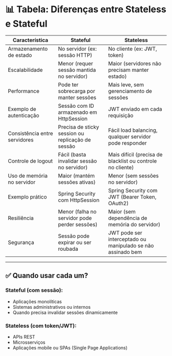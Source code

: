 # 📊 Tabela: Diferenças entre Stateless e Stateful

| Característica                | Stateful                                      | Stateless                                         |
|-------------------------------|-----------------------------------------------|---------------------------------------------------|
| Armazenamento de estado       | No servidor (ex: sessão HTTP)                 | No cliente (ex: JWT, token)                       |
| Escalabilidade                | Menor (requer sessão mantida no servidor)     | Maior (servidores não precisam manter estado)     |
| Performance                   | Pode ter sobrecarga por manter sessões        | Mais leve, sem gerenciamento de sessões           |
| Exemplo de autenticação       | Sessão com ID armazenado em HttpSession       | JWT enviado em cada requisição                    |
| Consistência entre servidores | Precisa de sticky session ou replicação de sessão | Fácil load balancing, qualquer servidor pode responder |
| Controle de logout            | Fácil (basta invalidar sessão no servidor)    | Mais difícil (precisa de blacklist ou controle no cliente) |
| Uso de memória no servidor    | Maior (mantém sessões ativas)                 | Menor (sem sessões no servidor)                   |
| Exemplo prático               | Spring Security com HttpSession               | Spring Security com JWT (Bearer Token, OAuth2)    |
| Resiliência                   | Menor (falha no servidor pode perder sessões) | Maior (sem dependência de memória do servidor)    |
| Segurança                     | Sessão pode expirar ou ser roubada            | JWT pode ser interceptado ou manipulado se não assinado bem |

---

## ✅ Quando usar cada um?

### Stateful (com sessão):
- Aplicações monolíticas
- Sistemas administrativos ou internos
- Quando precisa invalidar sessões dinamicamente

### Stateless (com token/JWT):
- APIs REST
- Microsserviços
- Aplicações mobile ou SPAs (Single Page Applications)

